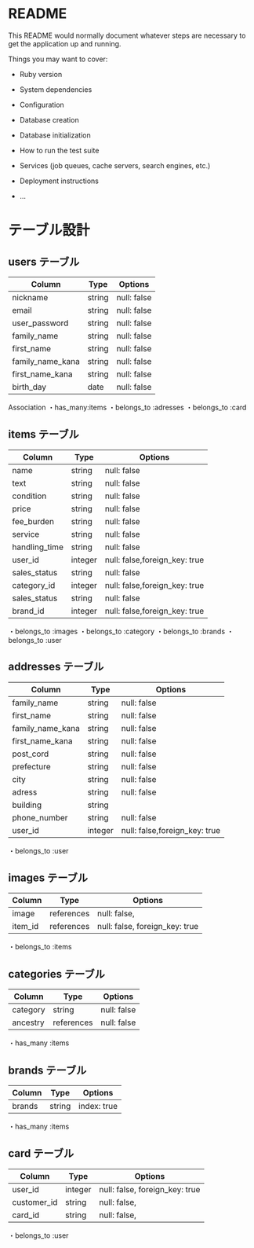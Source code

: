 # README

This README would normally document whatever steps are necessary to get the
application up and running.

Things you may want to cover:

* Ruby version

* System dependencies

* Configuration

* Database creation

* Database initialization

* How to run the test suite

* Services (job queues, cache servers, search engines, etc.)

* Deployment instructions

* ...


# テーブル設計

## users テーブル

| Column             | Type   | Options     |
| ------------------ | ------ | ----------- |
| nickname           | string | null: false |
| email              | string | null: false |
| user_password      | string | null: false |
| family_name        | string | null: false |
| first_name         | string | null: false |
| family_name_kana   | string | null: false |
| first_name_kana    | string | null: false |
| birth_day          | date   | null: false |

Association
・has_many:items
・belongs_to :adresses
・belongs_to :card


## items テーブル

| Column         | Type   | Options                       |
| ---------------| ------ | ------------------------------|
| name           | string | null: false                   |
| text           | string | null: false                   |
| condition      | string | null: false                   |
| price          | string | null: false                   |
| fee_burden     | string | null: false                   |
| service        | string | null: false                   |
| handling_time  | string | null: false                   |
| user_id        | integer| null: false,foreign_key: true |
| sales_status   | string | null: false                   |
| category_id    | integer| null: false,foreign_key: true |
| sales_status   | string | null: false                   |
| brand_id       | integer| null: false,foreign_key: true |

・belongs_to :images
・belongs_to :category
・belongs_to :brands
・belongs_to :user





## addresses テーブル

| Column             | Type      | Options                        |
| ------------------ | ----------| ------------------------------ |
| family_name        | string    | null: false |
| first_name         | string    | null: false |
| family_name_kana   | string    | null: false |
| first_name_kana    | string    | null: false |
| post_cord          | string    | null: false |
| prefecture         | string    | null: false |
| city               | string    | null: false |
| adress             | string    | null: false |
| building           | string    |             |
| phone_number       | string    | null: false |
| user_id            | integer   | null: false,foreign_key: true|

・belongs_to :user

## images テーブル

| Column  | Type       | Options                        |
| ------- | ---------- | ------------------------------ |
| image   | references | null: false,                   |
| item_id | references | null: false, foreign_key: true |

・belongs_to :items


## categories テーブル

| Column  | Type       | Options     |
| ------- | ---------- | ----------- |
| category| string     | null: false |
| ancestry| references | null: false |

・has_many :items


## brands テーブル

| Column  | Type       | Options                        |
| ------- | ---------- | ------------------------------ |
| brands  | string     | index: true                    |

・has_many :items


## card テーブル

| Column     | Type       | Options                        |
| -----------| ---------- | ------------------------------ |
| user_id    | integer    | null: false, foreign_key: true |
| customer_id| string     | null: false,                   |
| card_id    | string     | null: false,                   |

・belongs_to :user
